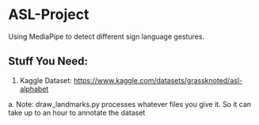 # ASL-Project
 Using MediaPipe to detect different sign language gestures.

## Stuff You Need:
 1. Kaggle Dataset: https://www.kaggle.com/datasets/grassknoted/asl-alphabet
 
   a. Note: draw_landmarks.py processes whatever files you give it. So it can take up to an hour to annotate the dataset
   

